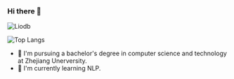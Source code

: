 ### Hi there 👋

![Liodb](https://github-readme-stats.vercel.app/api?username=zju-stu-lizheng&count_private=true)

![Top Langs](https://github-readme-stats.vercel.app/api/top-langs/?username=zju-stu-lizheng&layout=compact&hide_border=true&hide=VHDL,Verilog,Tcl,Stata&langs_count=8&hide=html,css,less,ejs,scss,makefile,jupyter%20notebook)

- 🔭 I'm pursuing a bachelor's degree in computer science and technology at Zhejiang Unerversity. 
- 🌱 I'm currently learning NLP.

<!--
**zju-stu-lizheng/zju-stu-lizheng** is a ✨ _special_ ✨ repository because its `README.md` (this file) appears on your GitHub profile.

Here are some ideas to get you started:

- 🔭 I’m currently working on Digital media Computing & Design Lab, Zhejiang Unerversity. 

- 👯 I’m looking to collaborate on ...
- 🤔 I’m looking for help with ...
- 💬 Ask me about ...
- 📫 How to reach me: ...
- 😄 Pronouns: ...
- ⚡ Fun fact: ...

- :orange_book: Focusing on Swift & iOS
- :hammer: Creator of applications and frameworks
- :ram: Founder the ObjCCN
- :meat_on_bone: Meat lover
-->



